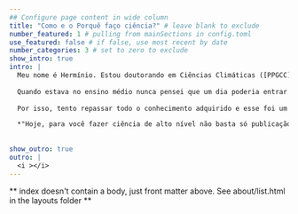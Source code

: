 ```yaml
---
## Configure page content in wide column
title: "Como e o Porquê faço ciência?" # leave blank to exclude
number_featured: 1 # pulling from mainSections in config.toml
use_featured: false # if false, use most recent by date
number_categories: 3 # set to zero to exclude
show_intro: true
intro: |
  Meu nome é Hermínio. Estou doutorando em Ciências Climáticas ([PPGCC](https://sigaa.ufrn.br/sigaa/public/programa/portal.jsf?id=5211&lc=pt_BR)). Sou pesquisador e desenvolvo minha pesquisa na linha de pesquisa **Sensoriamento remoto do Sistema Climático** no projeto de pesquisa *Modelagem do regime hidrológico no clima futuro baseada nas soluções da natureza em bacias de clima tropical e semiárida*. Participo de diversos grupos de pesquisa de forma voluntária ajudando, principalmente, no uso das geotecnologias aplicado ao recursos naturais. Para mais detalher acesse [Projetos](/project/)
  
  Quando estava no ensino médio nunca pensei que um dia poderia entrar em um pós-graduação. Hoje, estou caminhando no doutorado e com muitos pensamentos e várias ideias. Mas, sempre com o objetivo de retribuir todas as oportunidades que recebi ao longo da minha jornada.
  
  Por isso, tento repassar todo o conhecimento adquirido e esse foi um dos principais motivos para criar esse espaço e divulgar noticiais, tutoriais e demais materiais que possa ajudar alguém a resolver algum problema. tenho como mantra uma frase do professor Artaxo. 

  *"Hoje, para você fazer ciência de alto nível não basta só publicação.  O que importa mais que publicações é você transmitir seus conhecimentos para a sociedade como um todo"* (Prof. Paulo Artaxo - USP)
  
 
show_outro: true
outro: |
  <i ></i>
---
```


** index doesn't contain a body, just front matter above.
See about/list.html in the layouts folder **
